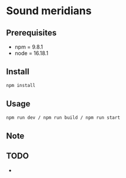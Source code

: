 # Sound meridians #

## Prerequisites ##

- npm = 9.8.1
- node = 16.18.1

## Install ##

```sh
npm install
```

## Usage ##

```sh
npm run dev / npm run build / npm run start
```

## Note ##

## TODO ##

- 
  